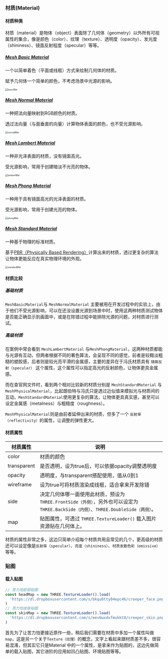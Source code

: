 ### 材质(Material)

#### 材质种类

材质（material）是物体（object）表面除了几何体（geometry）以外所有可视属性的集合，像是颜色（color）、纹理（texture）、透明度（opacity）、发光度（shininess）、镜面反射程度（specular）等等。

##### [Mesh **Basic** Material](https://threejs.org/docs/#api/en/materials/MeshBasicMaterial)

一个以简单着色（平面或线框）方式来绘制几何体的材质。

赋予几何体一个简单的颜色，不考虑场景中光源的影响。

<img src="https://img.chengxuka.com/20107572Weopaf0vaz.png" alt="basicMat" style="zoom:50%;" />

##### [Mesh **Normal** Material](https://threejs.org/docs/#api/en/materials/MeshNormalMaterial)

一种把法向量映射到RGB颜色的材质。

透过法向量（与面垂直的向量）计算物体表面的颜色，也不受光源影响。

<img src="https://img.chengxuka.com/2010757223SvdTw76u.png" alt="normalMat" style="zoom:50%;" />

##### [Mesh **Lambert** Material](https://threejs.org/docs/#api/en/materials/MeshLambertMaterial)

一种非光泽表面的材质，没有镜面高光。

受光源影响，常用于创建暗淡不光亮的物体。

<img src="https://img.chengxuka.com/20107572IWt4M51Sov.png" alt="lambertMat" style="zoom:50%;" />

##### [Mesh **Phong** Material](https://threejs.org/docs/#api/en/materials/MeshPhongMaterial)

一种用于具有镜面高光的光泽表面的材质。

受光源影响，常用于创建光亮的物体。

<img src="https://img.chengxuka.com/20107572JhtRYoQZqv.png" alt="phongMat" style="zoom:50%;" />

##### [Mesh **Standard** Material](https://threejs.org/docs/#api/en/materials/MeshStandardMaterial)

一种基于物理的标准材质。

基于[PBR（Physically Based Rendering）](https://hackmd.io/s/HyWjx4W2)计算出来的材质，透过更复杂的算法让物体更能反应在真实物理环境的外观。

<img src="https://img.chengxuka.com/20107572nkea9s9diU.png" alt="standardMat" style="zoom:50%;" />



#### 材质比较

##### 基础材质

`MeshBasicMaterial`与 `MeshNormalMaterial` 主要被用在开发过程中的实验上，由于他们不受光源影响，可以在还没设置光源到场景中时，使用这两种材质测试物体是否能正确显示到画面中，或是在除错过程中能排除光源的问题，对材质进行测试。

##### 高级材质

在案例中常会看到 `MeshLambertMaterial` 与`MeshPhongMaterial`，这两种材质都能与光源有互动，但两者根据不同的著色算法，会呈现不同的感觉，前者是较黯淡粗糙的塑胶感，后者则是较光亮平滑的金属感，主要的差异在于冯氏材质具有 `镜面反射（specular）` 这个属性，这个属性可以指定高光的反射颜色，让物体更具金属感。

而在查官网文件时，看到两个相对比较新的材质分别是 `MeshStandardMaterial` 与`MeshPhysicalMaterial`，比起朗伯特与冯氏只是透过近似值来模拟光与材质间的互动，`MeshStandardMaterial`使用更复杂的算法，让物体更具真实感，甚至可以设定金属感（metalness）与粗糙度（roughness）。

`MeshPhysicalMaterial`则是由前者延伸出来的材质，但多了一个 `反射率（reflectivity）`的属性，让调整的弹性更大。



#### 材质属性

| 材质属性    | 说明                                                         |
| ----------- | ------------------------------------------------------------ |
| color       | 材质的颜色                                                   |
| transparent | 是否透明，设为true后，可以依据opacity调整透明度              |
| opacity     | 透明度，与transparent搭配使用，值从0到1                      |
| wireframe   | 设为true可将材质渲染成线框，适合拿来开发除错                 |
| side        | 决定几何体哪一面使用此材质，预设为`THREE.FrontSide（外侧）`，另外也可以设定为`THREE.BackSide（内侧）`、`THREE.DoubleSide（两侧）`。 |
| map         | 贴图属性，可透过 `THREE.TextureLoader()` 载入图片资源贴在几何体上。 |

材质的属性非常之多，这边只简单介绍每个材质共用且常见的几个，更高级的材质还可以设定像是`反射率（specular）`、`亮度（shininess）`、`材质发散色彩（emissive）`等等。



### 贴图

#### 载入贴图

```js
// 苦力怕脸部贴图
const headMap = new THREE.TextureLoader().load(
  'https://dl.dropboxusercontent.com/s/bkqu0tty04epc46/creeper_face.png'
)
// 苦力怕皮肤贴图
const skinMap = new THREE.TextureLoader().load(
  'https://dl.dropboxusercontent.com/s/eev6wxdxfmukkt8/creeper_skin.png'
)
```

首先为了让苦力怕更接近原作一些，稍后我们需要在材质中多加一个属性叫做`map`，这是另一个关于`Texture（纹理）`的概念，文字上看起来跟材质差不多，很容易混淆，但其实它只是Material 中的一个属性，是拿来作为贴图的，这边先做简单的载入贴图，其它进阶的应用如凹凸贴图、环境贴图等等。

